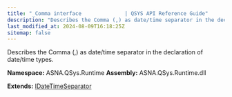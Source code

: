 ```yaml
---
title: "_Comma interface              | QSYS API Reference Guide"
description: "Describes the Comma (,) as date/time separator in the declaration of date/time types. "
last_modified_at: 2024-08-09T16:18:25Z
sitemap: false
---
```


Describes the Comma (,) as date/time separator in the declaration of date/time types.

**Namespace:** ASNA.QSys.Runtime
**Assembly:** ASNA.QSys.Runtime.dll

**Extends:** [IDateTimeSeparator](/reference/runtime/qsys-runtime/i-date-time-separator.html)
<br>
<br>

